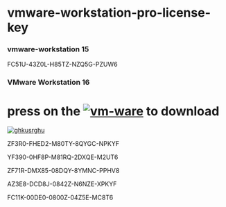 # vmware-workstation-pro-license-key

### vmware-workstation 15

FC51U-43Z0L-H85TZ-NZQ5G-PZUW6

### VMware Workstation 16

# press  on the  [![vm-ware](https://img.icons8.com/color/50/000000/old-vmware-logo.png)](https://www.vmware.com/mena/products/workstation-pro/workstation-pro-evaluation.html) to download








[![ghkusrghu](https://img.icons8.com/office/16/000000/greyjoy-house.png)](https://www.facebook.com/)




ZF3R0-FHED2-M80TY-8QYGC-NPKYF

YF390-0HF8P-M81RQ-2DXQE-M2UT6

ZF71R-DMX85-08DQY-8YMNC-PPHV8

AZ3E8-DCD8J-0842Z-N6NZE-XPKYF

FC11K-00DE0-0800Z-04Z5E-MC8T6
